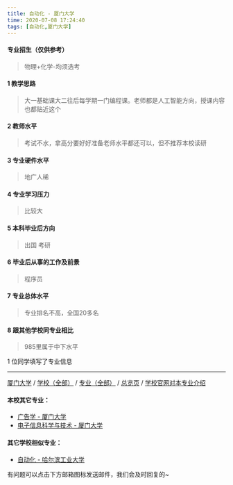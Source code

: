 ```yaml
---
title: 自动化 - 厦门大学
time: 2020-07-08 17:24:40
tags: [自动化,厦门大学]
---
```

#### 专业招生（仅供参考）  
> 物理+化学-均须选考

#### 1 教学思路
> 大一基础课大二往后每学期一门编程课。老师都是人工智能方向，授课内容也都贴近这个


#### 2 教师水平
> 考试不水，拿高分要好好准备老师水平都还可以，但不推荐本校读研


#### 3 专业硬件水平
> 地广人稀


#### 4 专业学习压力
> 比较大


#### 5 本科毕业后方向
> 出国 考研


#### 6 毕业后从事的工作及前景
> 程序员


#### 7 专业总体水平
> 专业排名不高，全国20多名


#### 8 跟其他学校同专业相比
> 985里属于中下水平


1 位同学填写了专业信息
***
[厦门大学](https://univgo.github.io/2020/07/08/厦门大学) / [学校（全部）](https://univgo.github.io/2020/07/09/学校汇总页) / [专业（全部）](https://univgo.github.io/2020/07/09/专业汇总页) / [总览页](https://univgo.github.io/2020/07/09/总览) / [学校官网对本专业介绍]()
#### 本校其它专业：
- [广告学 - 厦门大学](https://univgo.github.io/2020/07/08/广告学%20-%20厦门大学)
- [电子信息科学与技术 - 厦门大学](https://univgo.github.io/2020/07/08/电子信息科学与技术%20-%20厦门大学)
#### 其它学校相似专业：
- [自动化 - 哈尔滨工业大学](https://univgo.github.io/2020/07/08/自动化%20-%20哈尔滨工业大学)


有问题可以点击下方邮箱图标发送邮件，我们会及时回复的~
